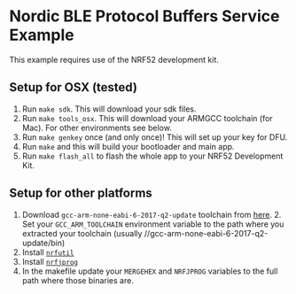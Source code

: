# Nordic BLE Protocol Buffers Service Example

This example requires use of the NRF52 development kit.

## Setup for OSX (tested)

1. Run `make sdk`. This will download your sdk files.
2. Run `make tools_osx`. This will download your ARMGCC toolchain (for Mac). For other environments see below.
3. Run `make genkey` once (and only once)! This will set up your key for DFU.
4. Run `make` and this will build your bootloader and main app.
5. Run `make flash_all` to flash the whole app to your NRF52 Development Kit.

## Setup for other platforms

1. Download `gcc-arm-none-eabi-6-2017-q2-update` toolchain from [here](https://developer.arm.com/open-source/gnu-toolchain/gnu-rm/downloads). 2. Set your `GCC_ARM_TOOLCHAIN` environment variable to the path where you extracted your toolchain (usually <path>/<to>/gcc-arm-none-eabi-6-2017-q2-update/bin)
3. Install [`nrfutil`](https://github.com/NordicSemiconductor/pc-nrfutil)
4. Install [`nrfjprog`](https://www.nordicsemi.com/Software-and-Tools/Development-Tools/nRF5-Command-Line-Tools/Download#infotabs)
5. In the makefile update your `MERGEHEX` and `NRFJPROG` variables to the full path where those binaries are.